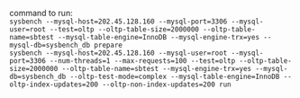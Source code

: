 command to run:  
`sysbench --mysql-host=202.45.128.160 --mysql-port=3306 --mysql-user=root --test=oltp --oltp-table-size=2000000 --oltp-table-name=sbtest --mysql-table-engine=InnoDB --mysql-engine-trx=yes --mysql-db=sysbench_db prepare`  
`sysbench --mysql-host=202.45.128.160 --mysql-user=root --mysql-port=3306 --num-threads=1 --max-requests=100 --test=oltp --oltp-table-size=2000000 --oltp-table-name=sbtest --mysql-engine-trx=yes --mysql-db=sysbench_db --oltp-test-mode=complex --mysql-table-engine=InnoDB --oltp-index-updates=200 --oltp-non-index-updates=200 run`

